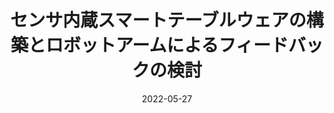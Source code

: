 ---
title: "センサ内蔵スマートテーブルウェアの構築とロボットアームによるフィードバックの検討"
authors:
- 松田綾美
- 宮武大和
- プンポンサノン・パリンヤ
- 岩井大輔
- 佐藤宏介

date: "2022-05-27"
doi: ""

# Schedule page publish date (NOT publication's date).
publishDate: "2022-10-27"

# Publication type.
# Legend: 
# 0 = Uncategorized
# 1 = Journal paper 
# 2 = Journal JP
# 3 = Conference Oral
# 4 = Conference demo
# 5 = Conference jp
# 6 = Book
# 7 = Book section
# 8 = Patent
publication_types: ["5"]

# Publication name and optional abbreviated publication name.
publication: "第66回システム制御情報学会研究発表講演会講演論文集（SCI'22）"
#publication_short: "UIST 2022"

# Summary. An optional shortened abstract.
summary: 
tags:
featured: true

# Featured image
# To use, add an image named `featured.jpg/png` to your page's folder. 


# Associated Projects (optional).
#   Associate this publication with one or more of your projects.
#   Simply enter your project's folder or file name without extension.
#   E.g. `internal-project` references `content/project/internal-project/index.md`.
#   Otherwise, set `projects: []`.
projects:

# Slides (optional).
#   Associate this publication with Markdown slides.
#   Simply enter your slide deck's filename without extension.
#   E.g. `slides: "example"` references `content/slides/example/index.md`.
#   Otherwise, set `slides: ""`.
# slides: example
image:
    preveiw_only: true
---